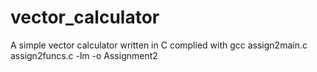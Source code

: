 # vector_calculator
A simple vector calculator written in C
complied with 	gcc  assign2main.c assign2funcs.c -lm -o Assignment2
